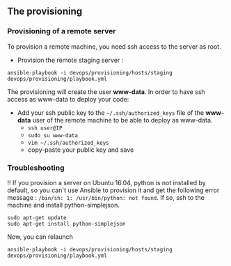 ## The provisioning

### Provisioning of a remote server

To provision a remote machine, you need ssh access to the server as root.

- Provision the remote staging server :
```
ansible-playbook -i devops/provisioning/hosts/staging devops/provisioning/playbook.yml
```

The provisioning will create the user **www-data**. In order to have ssh access as www-data to deploy your code:

- Add your ssh public key to the `~/.ssh/authorized_keys` file of the **www-data** user of the remote machine to be able to deploy as www-data.
  - `ssh user@IP`
  - `sudo su www-data`
  - `vim ~/.ssh/authorized_keys`
  - copy-paste your public key and save


### Troubleshooting

:bangbang: If you provision a server on Ubuntu 16.04, python is not installed by default, so you can't use Ansible to provision it and get the following error message : `/bin/sh: 1: /usr/bin/python: not found`. If so, ssh to the machine and install python-simplejson.
```
sudo apt-get update
sudo apt-get install python-simplejson
```
Now, you can relaunch
```
ansible-playbook -i devops/provisioning/hosts/staging devops/provisioning/playbook.yml
```
